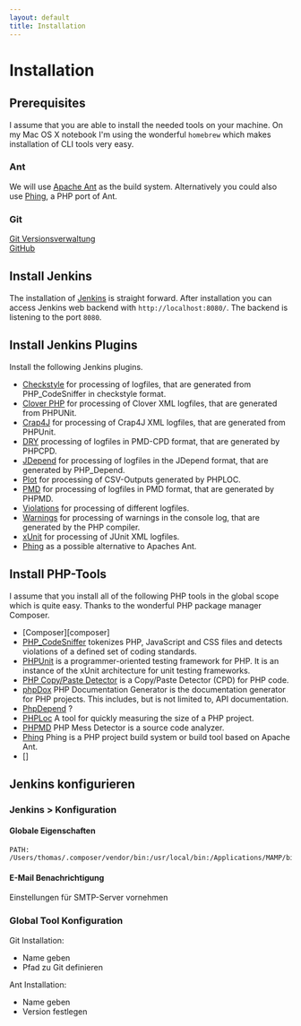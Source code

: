 ```yaml
---
layout: default
title: Installation
---
```


# Installation

## Prerequisites

I assume that you are able to install the needed tools on your machine. On my Mac OS X notebook I'm using the wonderful `homebrew` which makes installation of CLI tools very easy.

### Ant

We will use [Apache Ant][ant] as the build system. Alternatively you could also use [Phing][phing], a PHP port of Ant.

### Git

[Git Versionsverwaltung][git]  
[GitHub][github]

## Install Jenkins

The installation of [Jenkins][jenkins] is straight forward. After installation you can access Jenkins web backend with `http://localhost:8080/`. The backend is listening to the port `8080`.

## Install Jenkins Plugins

Install the following Jenkins plugins.

- [Checkstyle][jkCheckstyle] for processing of logfiles, that are generated from PHP_CodeSniffer in checkstyle format.
- [Clover PHP][jkCloverPHP] for processing of Clover XML logfiles, that are generated from PHPUNit.
- [Crap4J][jkCrap4J] for processing of Crap4J XML logfiles, that are generated from PHPUnit.
- [DRY][jkDRY] processing of logfiles in PMD-CPD format, that are generated by PHPCPD.
- [JDepend][jkJDepend] for processing of logfiles in the JDepend format, that are generated by PHP_Depend.
- [Plot][jkPlot] for processing of CSV-Outputs generated by PHPLOC.
- [PMD][jkPMD] for processing of logfiles in PMD format, that are generated by PHPMD.
- [Violations][jkViolations] for processing of different logfiles.
- [Warnings][jkWarnings] for processing of warnings in the console log, that are generated by the PHP compiler.
- [xUnit][jkXUnit] for processing of JUnit XML logfiles.
- [Phing][jkPhing] as a possible alternative to Apaches Ant.

## Install PHP-Tools

I assume that you install all of the following PHP tools in the global scope which is quite easy. Thanks to the wonderful PHP package manager Composer.

- [Composer][composer]
- [PHP_CodeSniffer][PhpCodeSniffer] tokenizes PHP, JavaScript and CSS files and detects violations of a defined set of coding standards.
- [PHPUnit][PhpUnit] is a programmer-oriented testing framework for PHP. It is an instance of the xUnit architecture for unit testing frameworks.
- [PHP Copy/Paste Detector][PhpCD] is a Copy/Paste Detector (CPD) for PHP code.
- [phpDox][PhpDox] PHP Documentation Generator is the documentation generator for PHP projects.
This includes, but is not limited to, API documentation.
- [PhpDepend][PhpDepend] ?
- [PHPLoc][PhpLoc] A tool for quickly measuring the size of a PHP project.
- [PHPMD][PhpMd] PHP Mess Detector is a source code analyzer.
- [Phing][phing] Phing is a PHP project build system or build tool based on ​Apache Ant.
- []

## Jenkins konfigurieren

### Jenkins > Konfiguration

#### Globale Eigenschaften

	PATH: /Users/thomas/.composer/vendor/bin:/usr/local/bin:/Applications/MAMP/bin/php/php5.6.10/bin:$PATH

#### E-Mail Benachrichtigung

Einstellungen für SMTP-Server vornehmen

### Global Tool Konfiguration

Git Installation:  

- Name geben
- Pfad zu Git definieren

Ant Installation:

- Name geben
- Version festlegen


[git]: https://git-scm.com
[github]: https://github.com
[ant]: http://ant.apache.org
[jenkins]: https://jenkins.io
[jkCheckstyle]: https://wiki.jenkins-ci.org/display/JENKINS/Checkstyle+Plugin
[jkCloverPHP]: https://wiki.jenkins-ci.org/display/JENKINS/Clover+PHP+Plugin
[jkCrap4J]: https://wiki.jenkins-ci.org/display/JENKINS/Crap4J+Plugin
[jkDRY]: http://wiki.jenkins-ci.org/display/JENKINS/DRY+Plugin
[jkHTMLPublisher]: https://wiki.jenkins-ci.org/display/JENKINS/HTML+Publisher+Plugin
[jkJDepend]: https://wiki.jenkins-ci.org/display/JENKINS/JDepend+Plugin  
[jkPlot]: https://wiki.jenkins-ci.org/display/JENKINS/Plot+Plugin
[jkPMD]: https://wiki.jenkins-ci.org/display/JENKINS/PMD+Plugin
[jkViolations]: https://wiki.jenkins-ci.org/display/JENKINS/Violations 
[jkWarnings]: https://wiki.jenkins-ci.org/display/JENKINS/Warnings+Plugin
[jkXUnit]: https://wiki.jenkins-ci.org/display/JENKINS/xUnit+Plugin
[jkPhing]: https://wiki.jenkins-ci.org/display/JENKINS/Phing+Plugin

[PhpCodeSniffer]: https://github.com/squizlabs/PHP_CodeSniffer
[PhpUnit]: https://phpunit.de
[PhpCD]: https://github.com/sebastianbergmann/phpcpd
[PhpDox]: http://phpdox.de
[PhpDepend]: https://pdepend.org
[PhpLoc]: https://github.com/sebastianbergmann/phploc
[PhpMd]: https://phpmd.org
[phing]: https://www.phing.info


